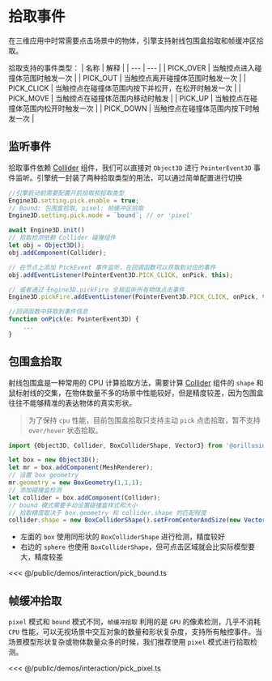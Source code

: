 # 拾取事件
在三维应用中时常需要点击场景中的物体，引擎支持射线包围盒拾取和帧缓冲区拾取。

拾取支持的事件类型：
| 名称 | 解释 |
| --- | --- |
| PICK_OVER | 当触控点进入碰撞体范围时触发一次 |
| PICK_OUT | 当触控点离开碰撞体范围时触发一次 |
| PICK_CLICK | 当触控点在碰撞体范围内按下并松开，在松开时触发一次 |
| PICK_MOVE | 当触控点在碰撞体范围内移动时触发 |
| PICK_UP | 当触控点在碰撞体范围内松开时触发一次 |
| PICK_DOWN | 当触控点在碰撞体范围内按下时触发一次 |

## 监听事件
拾取事件依赖 [Collider](/guide/physics/collider) 组件，我们可以直接对 `Object3D` 进行 `PointerEvent3D` 事件监听。引擎统一封装了两种拾取类型的用法，可以通过简单配置进行切换

```ts
//引擎启动前需要配置开启拾取和拾取类型
Engine3D.setting.pick.enable = true;
// Bound: 包围盒拾取, pixel: 帧缓冲区拾取
Engine3D.setting.pick.mode = `bound`; // or 'pixel'

await Engine3D.init()
// 拾取检测依赖 Collider 碰撞组件
let obj = Object3D();
obj.addComponent(Collider);

// 在节点上添加 PickEvent 事件监听，在回调函数可以获取到对应的事件
obj.addEventListener(PointerEvent3D.PICK_CLICK, onPick, this);

// 或者通过 Engine3D.pickFire 全局监听所有物体点击事件
Engine3D.pickFire.addEventListener(PointerEvent3D.PICK_CLICK, onPick, this);

//回调函数中获取到事件信息
function onPick(e: PointerEvent3D) {
    ...
}
```

## 包围盒拾取
射线包围盒是一种常用的 CPU 计算拾取方法，需要计算 [Collider](/guide/physics/collider) 组件的 `shape` 和鼠标射线的交集，在物体数量不多的场景中性能较好，但是精度较差，因为包围盒往往不能够精准的表达物体的真实形状。   
> 为了保持 `cpu` 性能，目前包围盒拾取只支持主动 `pick` 点击拾取，暂不支持 `over/hover` 状态拾取。 

```ts
import {Object3D, Collider, BoxColliderShape, Vector3} from '@orillusion/core';

let box = new Object3D();
let mr = box.addComponent(MeshRenderer);
// 设置 box geometry
mr.geometry = new BoxGeometry(1,1,1);
// 添加碰撞盒检测
let collider = box.addComponent(Collider);
// bound 模式需要手动设置碰撞盒样式和大小
// 拾取精度取决于 box.geometry 和 collider.shape 的匹配程度
collider.shape = new BoxColliderShape().setFromCenterAndSize(new Vector3(0, 0, 0), new Vector3(1, 1, 1));
```

- 左面的 `box` 使用同形状的 `BoxColliderShape` 进行检测，精度较好
- 右边的 `sphere` 也使用 `BoxColliderShape`，但可点击区域就会比实际模型要大，精度较差

<Demo :height="400" src="/demos/interaction/pick_bound.ts"></Demo>

<<< @/public/demos/interaction/pick_bound.ts


## 帧缓冲拾取
`pixel` 模式和 `bound` 模式不同，`帧缓冲拾取` 利用的是 `GPU` 的像素检测，几乎不消耗 `CPU` 性能，可以无视场景中交互对象的数量和形状复杂度，支持所有触控事件。当场景模型形状复杂或物体数量众多的时候，我们推荐使用 `pixel` 模式进行拾取检测。

<Demo :height="400" src="/demos/interaction/pick_pixel.ts"></Demo>

<<< @/public/demos/interaction/pick_pixel.ts
